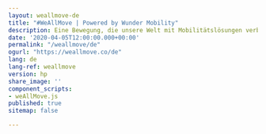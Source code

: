 ```yaml
---
layout: weallmove-de
title: "#WeAllMove | Powered by Wunder Mobility"
description: Eine Bewegung, die unsere Welt mit Mobilitätslösungen verbindet. Während einige von uns zu Hause bleiben, riskieren andere Gemeinschaftsmitglieder ihr Leben.
date: '2020-04-05T12:00:00.000+00:00'
permalink: "/weallmove/de"
ogurl: "https://weallmove.co/de"
lang: de
lang-ref: weallmove
version: hp
share_image: ''
component_scripts:
- weAllMove.js
published: true
sitemap: false

---
```

